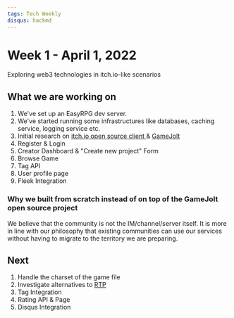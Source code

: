 ```yaml
---
tags: Tech Weekly
disqus: hackmd
---
```

# Week 1 - April 1, 2022

Exploring web3 technologies in itch.io-like scenarios

## What we are working on

1. We've set up an EasyRPG dev server.
2. We've started running some infrastructures like databases, caching service, logging service etc. 
3. Initial research on [itch.io open source client ](https://github.com/itchio/itch) & [GameJolt](https://github.com/gamejolt/gamejolt)
4. Register & Login
5. Creator Dashboard & "Create new project" Form
6. Browse Game
7. Tag API
8. User profile page
9. Fleek Integration

### Why we built from scratch instead of on top of the GameJolt open source project 

We believe that the community is not the IM/channel/server itself. It is more in line with our philosophy that existing communities can use our services without having to migrate to the territory we are preparing.

## Next

1. Handle the charset of the game file
2. Investigate alternatives to [RTP](https://easyrpg.org/rtp-replacement/)
3. Tag Integration
4. Rating API & Page
5. Disqus Integration
